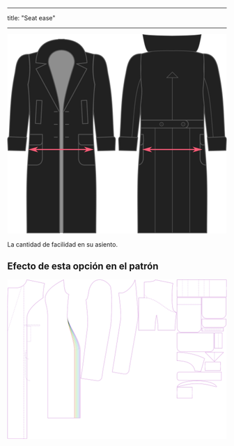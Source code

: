 - - -
title: "Seat ease"
- - -

![Holgura de asiento](./seatease.svg)

La cantidad de facilidad en su asiento.

## Efecto de esta opción en el patrón

![Esta imagen muestra el efecto de esta opción superponiendo varias variantes que tienen un valor diferente para esta opción](carlita_seatease_sample.svg "Efecto de esta opción en el patrón")
